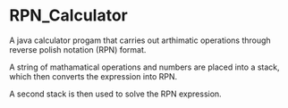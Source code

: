 # RPN_Calculator
A java calculator progam that carries out arthimatic operations through reverse polish notation (RPN) format.

A string of mathamatical operations and numbers are placed into a stack, which then converts the expression into RPN.

A second stack is then used to solve the RPN expression.
